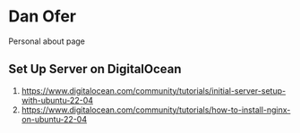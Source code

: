 # Dan Ofer

Personal about page

## Set Up Server on DigitalOcean

1. https://www.digitalocean.com/community/tutorials/initial-server-setup-with-ubuntu-22-04
2. https://www.digitalocean.com/community/tutorials/how-to-install-nginx-on-ubuntu-22-04
